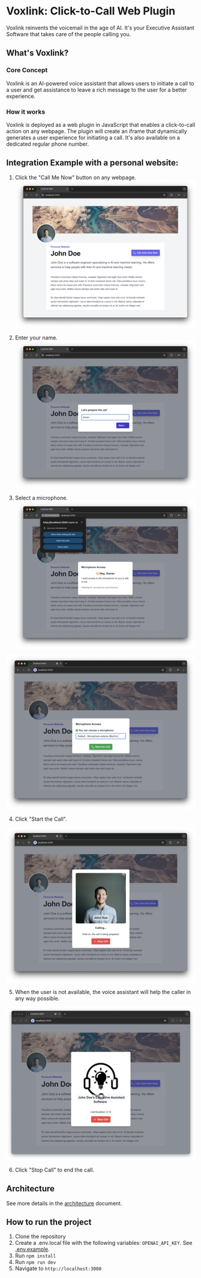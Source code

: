 # Voxlink: Click-to-Call Web Plugin

Voxlink reinvents the voicemail in the age of AI. It's your Executive Assistant Software that takes care of the people calling you.

## What's Voxlink?

### Core Concept
Voxlink is an AI-powered voice assistant that allows users to initiate a call to a user and get assistance to leave a rich message to the user for a better experience.


### How it works
Voxlink is deployed as a web plugin in JavaScript that enables a click-to-call action on any webpage. The plugin will create an iframe that dynamically generates a user experience for initiating a call.
It's also available on a dedicated regular phone number.


## Integration Example with a personal website:

1. Click the "Call Me Now" button on any webpage.
![Click the "Call Me Now" button](docs/img/image.png)

2. Enter your name.
![Enter your name](docs/img/image-1.png)

3. Select a microphone.
![Authorize microphone access](docs/img/image-2.png)

![Select a microphone](docs/img/image-3.png)

4. Click "Start the Call".

![Click "Start the Call"](docs/img/image-4.png)

5. When the user is not available, the voice assistant will help the caller in any way possible.

![Get guided by the voice assistant](docs/img/image-5.png)



6. Click "Stop Call" to end the call.


## Architecture

See more details in the [architecture](./docs/architecture.md) document.

## How to run the project

1. Clone the repository
2. Create a .env.local file with the following variables: `OPENAI_API_KEY`. See [.env.example](.env.example).
3. Run `npm install`
4. Run `npm run dev`
5. Navigate to `http://localhost:3000`
